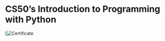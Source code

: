 # CS50’s Introduction to Programming with Python
[![Certificate]([https://certificates.cs50.io/2dc4f1c0-2c67-4c61-8b74-7b9703cffd20.png?size=a4](https://certificates.cs50.io/ee76037b-4787-46f2-b001-dbe46bc27930.png?size=letter)https://certificates.cs50.io/ee76037b-4787-46f2-b001-dbe46bc27930.png?size=letter])
